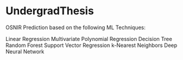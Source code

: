 # UndergradThesis

OSNIR Prediction based on the following ML Techniques:

Linear Regression
Multivariate Polynomial Regression
Decision Tree
Random Forest
Support Vector Regression
k-Nearest Neighbors
Deep Neural Network
